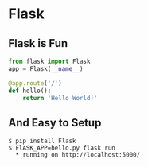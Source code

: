 # Flask

## Flask is Fun

```python
from flask import Flask
app = Flask(__name__)

@app.route('/')
def hello():
    return 'Hello World!'
```

## And Easy to Setup

```shell
$ pip install Flask
$ FlASK_APP=hello.py flask run
  * running on http://localhost:5000/
```
